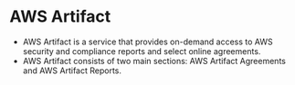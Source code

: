 # AWS Artifact

- AWS Artifact is a service that provides on-demand access to AWS security and compliance reports and select online agreements.
- AWS Artifact consists of two main sections: AWS Artifact Agreements and AWS Artifact Reports.

